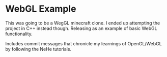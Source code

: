 # WebGL Example

This was going to be a WegGL minecraft clone. I ended up attempting the project in C++ instead though. Releasing as an example of basic WebGL functionality.

Includes commit messages that chronicle my learnings of OpenGL/WebGL by following the NeHe tutorials.
